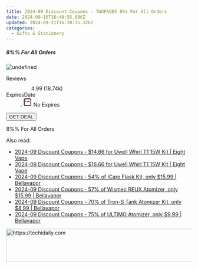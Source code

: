 ```yaml
---
title: 2024-09 Discount Coupons - TWOPAGES 8%% For All Orders
date: 2024-09-16T16:40:55.896Z
updated: 2024-09-21T16:39:35.326Z
categories:
  - Gifts & Stationery
---
```


<div class="max-w-4xl mx-auto grid grid-cols-1 lg:max-w-5xl lg:gap-x-20 lg:grid-cols-2">
  <div class="relative p-3 col-start-1 row-start-1 flex flex-col-reverse rounded-lg bg-gradient-to-t from-black/75 via-black/0 sm:bg-none sm:row-start-2 sm:p-0 lg:row-start-1">
    <h5 class="mt-1 text-lg font-semibold text-white sm:text-slate-900 md:text-2xl dark:sm:text-white">8%% For All Orders</h5>
  </div>
  
  <div class="col-start-1 col-end-3 row-start-1 grid gap-4 sm:mb-6 sm:grid-cols-4 lg:col-start-2 lg:row-span-6 lg:row-end-6 lg:mb-0 lg:gap-6">
      <img src="https://cdn3.impact.com//display-logo-via-campaign/18544.gif" onClick="javascript:window.open(decodeURIComponent('https%3A%2F%2Ftwopages.pxf.io%2Fc%2F5597632%2F1608877%2F18544'), '_blank');void(0);" alt="undefined" class="h-60 w-full rounded-lg object-cover sm:col-span-2 sm:h-52 lg:col-span-full" loading="lazy" />
    
  </div>
  <dl class="row-start-2 mt-4 flex items-center text-xs font-medium sm:row-start-3 sm:mt-1 md:mt-2.5 lg:row-start-2">
    <dt class="sr-only">Reviews</dt>
    <dd class="flex items-center text-indigo-600 dark:text-indigo-400">
      <svg width="24" height="24" fill="none" aria-hidden="true" class="mr-1 stroke-current dark:stroke-indigo-500">
        <path d="m12 5 2 5h5l-4 4 2.103 5L12 16l-5.103 3L9 14l-4-4h5l2-5Z" stroke-width="2" stroke-linecap="round" stroke-linejoin="round" />
      </svg>
      <span>4.99 <span class="font-normal text-slate-400">(18.74k)</span></span>
    </dd>
    <dt class="sr-only">ExpiresDate</dt>
    <dd class="flex items-center">
      <svg width="2" height="2" aria-hidden="true" fill="currentColor" class="mx-3 text-slate-300">
        <circle cx="1" cy="1" r="1" />
      </svg>
      <svg width="24" height="24" viewBox="0 0 24 24" fill="none" stroke="currentColor" stroke-width="2">
        <rect x="3" y="3" width="18" height="18" rx="2" fill="#fff" />
        <path d="M6 10L18 10" stroke="red" stroke-width="2" fill="none" />
        <path d="M10 6L10 18" stroke="#fff" stroke-width="2" fill="none" />
      </svg>
      No Expires    </dd>
  </dl>
  <div class="col-start-1 row-start-3 mt-4 self-center sm:col-start-2 sm:row-span-2 sm:row-start-2 sm:mt-0 lg:col-start-1 lg:row-start-3 lg:row-end-4 lg:mt-6">
    <button type="button" onClick="javascript:window.open(decodeURIComponent('https%3A%2F%2Ftwopages.pxf.io%2Fc%2F5597632%2F1608877%2F18544'), '_blank');void(0);" class="rounded-lg bg-red-600 px-3 py-2 text-sm font-medium leading-6 text-white">GET DEAL</button>
  </div>
  <p class="col-start-1 mt-4 text-sm leading-6 sm:col-span-2 lg:col-span-1 lg:row-start-4 lg:mt-6 dark:text-slate-400">
    8%% For All Orders  </p>
</div>

<ins class="adsbygoogle"
      style="display:block"
      data-ad-client="ca-pub-7571918770474297"
      data-ad-slot="8358498916"
      data-ad-format="auto"
      data-full-width-responsive="true"></ins>
    

<span class="atpl-alsoreadstyle">Also read:</span>
<div><ul>
<li><a href="https://coupons.techidaily.com/coupon-1089945-share-59344-sale/"><u>2024-09 Discount Coupons - $14.66 for Uwell Whirl T1 15W Kit | Eight Vape</u></a></li>
<li><a href="https://coupons.techidaily.com/coupon-1089946-share-59344-sale/"><u>2024-09 Discount Coupons - $16.66 for Uwell Whirl T1 15W Kit | Eight Vape</u></a></li>
<li><a href="https://coupons.techidaily.com/coupon-1093510-share-122475-sale/"><u>2024-09 Discount Coupons - 54% of iCare Flask Kit, only $15.99 | Bellavapor</u></a></li>
<li><a href="https://coupons.techidaily.com/coupon-1092734-share-122475-sale/"><u>2024-09 Discount Coupons - 57% of Wismec REUX Atomizer, only $15.99 | Bellavapor</u></a></li>
<li><a href="https://coupons.techidaily.com/coupon-1093525-share-122475-sale/"><u>2024-09 Discount Coupons - 70% of Tron-S Tank Atomizer Kit, only $8.99 | Bellavapor</u></a></li>
<li><a href="https://coupons.techidaily.com/coupon-1093523-share-122475-sale/"><u>2024-09 Discount Coupons - 75% of ULTIMO Atomizer, only $9.99 | Bellavapor</u></a></li>
</ul></div>

<!-- affiliate ads begin -->
<a href="https://appsumo.8odi.net/c/5597632/2144272/7443" target="_top" id="2144272">
  <img src="//a.impactradius-go.com/display-ad/7443-2144272" border="0" alt="https://techidaily.com" width="728" height="90"/>
</a>
<img height="0" width="0" src="https://appsumo.8odi.net/i/5597632/2144272/7443" style="position:absolute;visibility:hidden;" border="0" />
<!-- affiliate ads end -->

